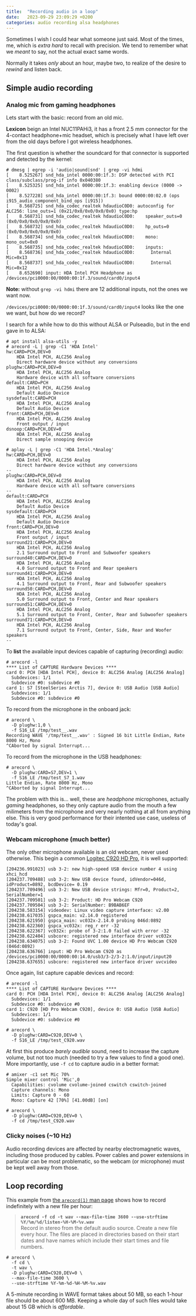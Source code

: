 ```yaml
---
title:  "Recording audio in a loop"
date:   2023-09-29 23:09:29 +0200
categories: audio recording alsa headphones
---
```


Sometimes I wish I could hear what someone just said.
Most of the times, me, which is *extra hard* to
recall with precision. We tend to remember what we
*meant* to say, not the actual exact same words.

Normally it takes *only* about an hour, maybe two,
to realize of the desire to *rewind* and listen back.

## Simple audio recording

### Analog mic from gaming headphones

Lets start with the basic: record from an old mic.

**Lexicon** beign an Intel NUC11PAHi3, it has a front
2.5 mm connector for the 4-contact headphone+mic
headset, which is precisely what I have left over
from the old days before I got wireless headphones.

The first question is whether the soundcard for that
connector is supported and detected by the kernel:

```
# dmesg | egrep -i 'audio|sound|snd' | grep -vi hdmi
[    8.525267] snd_hda_intel 0000:00:1f.3: DSP detected with PCI class/subclass/prog-if info 0x040380
[    8.525325] snd_hda_intel 0000:00:1f.3: enabling device (0000 -> 0002)
[    8.527228] snd_hda_intel 0000:00:1f.3: bound 0000:00:02.0 (ops i915_audio_component_bind_ops [i915])
[    8.568725] snd_hda_codec_realtek hdaudioC0D0: autoconfig for ALC256: line_outs=1 (0x21/0x0/0x0/0x0/0x0) type:hp
[    8.568731] snd_hda_codec_realtek hdaudioC0D0:    speaker_outs=0 (0x0/0x0/0x0/0x0/0x0)
[    8.568732] snd_hda_codec_realtek hdaudioC0D0:    hp_outs=0 (0x0/0x0/0x0/0x0/0x0)
[    8.568734] snd_hda_codec_realtek hdaudioC0D0:    mono: mono_out=0x0
[    8.568735] snd_hda_codec_realtek hdaudioC0D0:    inputs:
[    8.568736] snd_hda_codec_realtek hdaudioC0D0:      Internal Mic=0x13
[    8.568737] snd_hda_codec_realtek hdaudioC0D0:      Internal Mic=0x12
[    8.652690] input: HDA Intel PCH Headphone as /devices/pci0000:00/0000:00:1f.3/sound/card0/input4
```

**Note:** without `grep -vi hdmi` there are 12
additional inputs, not the ones we want now.

`/devices/pci0000:00/0000:00:1f.3/sound/card0/input4`
looks like the one we want, but how do we record?

I search for a while how to do this without ALSA or
Pulseadio, but in the end gave in to ALSA:

```
# apt install alsa-utils -y
# arecord -L | grep -C1 'HDA Intel'
hw:CARD=PCH,DEV=0
    HDA Intel PCH, ALC256 Analog
    Direct hardware device without any conversions
plughw:CARD=PCH,DEV=0
    HDA Intel PCH, ALC256 Analog
    Hardware device with all software conversions
default:CARD=PCH
    HDA Intel PCH, ALC256 Analog
    Default Audio Device
sysdefault:CARD=PCH
    HDA Intel PCH, ALC256 Analog
    Default Audio Device
front:CARD=PCH,DEV=0
    HDA Intel PCH, ALC256 Analog
    Front output / input
dsnoop:CARD=PCH,DEV=0
    HDA Intel PCH, ALC256 Analog
    Direct sample snooping device

# aplay -L | grep -C1 'HDA Intel.*Analog'
hw:CARD=PCH,DEV=0
    HDA Intel PCH, ALC256 Analog
    Direct hardware device without any conversions
--
plughw:CARD=PCH,DEV=0
    HDA Intel PCH, ALC256 Analog
    Hardware device with all software conversions
--
default:CARD=PCH
    HDA Intel PCH, ALC256 Analog
    Default Audio Device
sysdefault:CARD=PCH
    HDA Intel PCH, ALC256 Analog
    Default Audio Device
front:CARD=PCH,DEV=0
    HDA Intel PCH, ALC256 Analog
    Front output / input
surround21:CARD=PCH,DEV=0
    HDA Intel PCH, ALC256 Analog
    2.1 Surround output to Front and Subwoofer speakers
surround40:CARD=PCH,DEV=0
    HDA Intel PCH, ALC256 Analog
    4.0 Surround output to Front and Rear speakers
surround41:CARD=PCH,DEV=0
    HDA Intel PCH, ALC256 Analog
    4.1 Surround output to Front, Rear and Subwoofer speakers
surround50:CARD=PCH,DEV=0
    HDA Intel PCH, ALC256 Analog
    5.0 Surround output to Front, Center and Rear speakers
surround51:CARD=PCH,DEV=0
    HDA Intel PCH, ALC256 Analog
    5.1 Surround output to Front, Center, Rear and Subwoofer speakers
surround71:CARD=PCH,DEV=0
    HDA Intel PCH, ALC256 Analog
    7.1 Surround output to Front, Center, Side, Rear and Woofer speakers
--
```

To **list** the available input devices capable of
capturing (recording) audio:

```
# arecord -l
**** List of CAPTURE Hardware Devices ****
card 0: PCH [HDA Intel PCH], device 0: ALC256 Analog [ALC256 Analog]
  Subdevices: 1/1
  Subdevice #0: subdevice #0
card 1: S7 [SteelSeries Arctis 7], device 0: USB Audio [USB Audio]
  Subdevices: 1/1
  Subdevice #0: subdevice #0
```

To record from the microphone in the onboard jack:

```
# arecord \
  -D plughw:1,0 \
  -f S16_LE /tmp/test__.wav
Recording WAVE '/tmp/test__.wav' : Signed 16 bit Little Endian, Rate 8000 Hz, Mono
^CAborted by signal Interrupt...
```

To record from the microphone in the USB headphones:

```
# arecord \
  -D plughw:CARD=S7,DEV=1 \
  -f S16_LE /tmp/test_S7_1.wav
Little Endian, Rate 8000 Hz, Mono
^CAborted by signal Interrupt...
```

The problem with this is... well, these are
*headphone* microphones, actually *gaming*
headphones, so they only capture audio from
the mouth a few milimeters from the microphone
and very nearly nothing at all from anything
else. This is very good performance for their
intented use case, useless of today's goal.

### Webcam microphone (much better)

The only other microphone available is an old webcam, never
used otherwise. This begin a common
[Logitec C920 HD Pro](https://www.logitech.com/en-ch/products/webcams/c920-pro-hd-webcam.960-001055.html),
it is well supported:

```
[204236.991023] usb 3-2: new high-speed USB device number 4 using xhci_hcd
[204237.709488] usb 3-2: New USB device found, idVendor=046d, idProduct=0892, bcdDevice= 0.19
[204237.709496] usb 3-2: New USB device strings: Mfr=0, Product=2, SerialNumber=1
[204237.709501] usb 3-2: Product: HD Pro Webcam C920
[204237.709504] usb 3-2: SerialNumber: B9BAB6EF
[204238.583154] videodev: Linux video capture interface: v2.00
[204238.617035] gspca_main: v2.14.0 registered
[204238.621950] gspca_main: vc032x-2.14.0 probing 046d:0892
[204238.622360] gspca_vc032x: reg_r err -32
[204238.622367] vc032x: probe of 3-2:1.0 failed with error -32
[204238.622404] usbcore: registered new interface driver vc032x
[204238.634075] usb 3-2: Found UVC 1.00 device HD Pro Webcam C920 (046d:0892)
[204238.636766] input: HD Pro Webcam C920 as /devices/pci0000:00/0000:00:14.0/usb3/3-2/3-2:1.0/input/input20
[204238.637655] usbcore: registered new interface driver uvcvideo
```

Once again, list capture capable devices and record:

```
# arecord -l
**** List of CAPTURE Hardware Devices ****
card 0: PCH [HDA Intel PCH], device 0: ALC256 Analog [ALC256 Analog]
  Subdevices: 1/1
  Subdevice #0: subdevice #0
card 1: C920 [HD Pro Webcam C920], device 0: USB Audio [USB Audio]
  Subdevices: 1/1
  Subdevice #0: subdevice #0

# arecord \
  -D plughw:CARD=C920,DEV=0 \
  -f S16_LE /tmp/test_C920.wav
```

At first this produce *barely audible* sound, need to increase
the capture volume, but not too much (needed to try a few
values to find a good one). More importantly, use `-f cd` to
capture audio in a better format:

```
# amixer -c1 set Mic 70%
Simple mixer control 'Mic',0
  Capabilities: cvolume cvolume-joined cswitch cswitch-joined
  Capture channels: Mono
  Limits: Capture 0 - 60
  Mono: Capture 42 [70%] [41.00dB] [on]

# arecord \
  -D plughw:CARD=C920,DEV=0 \
  -f cd /tmp/test_C920.wav
```

### Clicky noises (~10 Hz)

Audio recording devices are affected by nearby electromagnetic
waves, including those produced by cables. Power cables and
power extensions in particular can be most problematic, so
the webcam (or microphone) must be kept well away from those.

## Loop recording

This example from
[the `arecord(1)` man page](https://linux.die.net/man/1/arecord)
shows how to record indefinitely with a new file per hour:

> **`arecord -f cd -t wav --max-file-time 3600 --use-strftime %Y/%m/%d/listen-%H-%M-%v.wav`**  
> Record in stereo from the default audio source. Create a new file every hour. The files are placed in directories based on their start dates and have names which include their start times and file numbers.

```
# arecord \
  -f cd \
  -t wav \
  -D plughw:CARD=C920,DEV=0 \
  --max-file-time 3600 \
  --use-strftime %Y-%m-%d-%H-%M-%v.wav
```

A 5-minute recording in WAVE format takes about 50 MB, so each
1-hour file should be about 600 MB. Keeping a whole day of such
files would take about 15 GB which is *affordable*.

